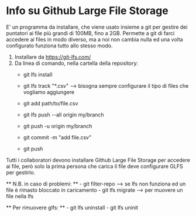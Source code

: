 # Info su Github Large File Storage
E' un programma da installare, che viene usato insieme a git per gestire dei puntatori ai file più grandi di 100MB, fino a 2GB. Permette a git di farci accedere ai files in modo diverso, ma a noi non cambia nulla ed una volta configurato funziona tutto allo stesso modo.

1) Installare da https://git-lfs.com/
1) Da linea di comando, nella cartella della repository:
    * git lfs install
    * git lfs track "*.csv" --> bisogna sempre configurare il tipo di files che vogliamo aggiungere
    * git add path/to/file.csv
    * git lfs push --all origin my/branch
    * git push -u origin my/branch

    * git commit -m "add file.csv"
    * git push

Tutti i collaboratori devono installare Github Large File Storage per accedere ai file, 
però solo la prima persona che carica il file deve configurare GLFS per gestirlo.

** N.B. in caso di problemi: **
    - git filter-repo --> se lfs non funziona ed un file è rimasto bloccato in caricamento
    - git lfs migrate --> per muovere un file nella lfs

** Per rimuovere glfs: **
    - git lfs uninstall
    - git lfs uninit